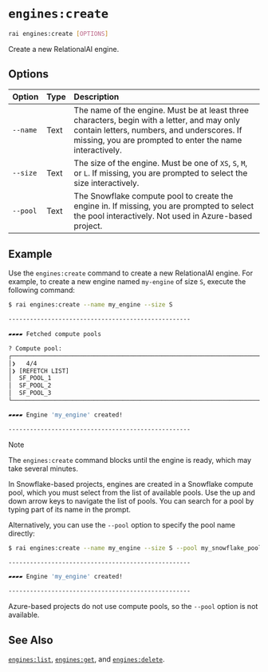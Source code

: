 # `engines:create`

```sh
rai engines:create [OPTIONS]
```

Create a new RelationalAI engine.

## Options

| Option | Type | Description |
| :------ | :--- | :---------- |
| `--name` | Text | The name of the engine. Must be at least three characters, begin with a letter, and may only contain letters, numbers, and underscores. If missing, you are prompted to enter the name interactively. |
| `--size` | Text | The size of the engine. Must be one of `XS`, `S`, `M`, or `L`. If missing, you are prompted to select the size interactively. |
| `--pool` | Text | The Snowflake compute pool to create the engine in. If missing, you are prompted to select the pool interactively. Not used in Azure-based project. |

## Example

Use the `engines:create` command to create a new RelationalAI engine.
For example, to create a new engine named `my-engine` of size `S`, execute the following command:

```sh
$ rai engines:create --name my_engine --size S

---------------------------------------------------
 
▰▰▰▰ Fetched compute pools   

? Compute pool: 
┌──────────────────────────────────────────────────────────────────────────────────────────┐
│❯   4/4                                                                                   │
│❯ [REFETCH LIST]                                                                          │
│  SF_POOL_1                                                                               │
│  SF_POOL_2                                                                               │
│  SF_POOL_3                                                                               │
└──────────────────────────────────────────────────────────────────────────────────────────┘

▰▰▰▰ Engine 'my_engine' created!                                                            

---------------------------------------------------
```

> [!NOTE]
> The `engines:create` command blocks until the engine is ready, which may take several minutes.

In Snowflake-based projects, engines are created in a Snowflake compute pool,
which you must select from the list of available pools.
Use the up and down arrow keys to navigate the list of pools.
You can search for a pool by typing part of its name in the prompt.

Alternatively, you can use the `--pool` option to specify the pool name directly:

```sh
$ rai engines:create --name my_engine --size S --pool my_snowflake_pool

---------------------------------------------------

▰▰▰▰ Engine 'my_engine' created!                                                            

---------------------------------------------------
```

Azure-based projects do not use compute pools, so the `--pool` option is not available.

## See Also

[`engines:list`](./engines_list.md),
[`engines:get`](./engines_get.md),
and [`engines:delete`](./engines_delete.md).
